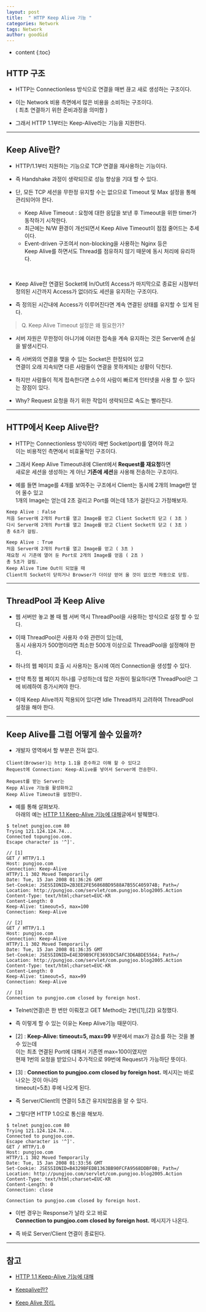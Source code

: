 ```yaml
---
layout: post
title:  " HTTP Keep Alive 기능 "
categories: Network
tags: Network
author: goodGid
---
```

* content
{:toc}

## HTTP 구조

* HTTP는 Connectionless 방식으로 연결을 매번 끊고 새로 생성하는 구조이다. 

* 이는 Network 비용 측면에서 많은 비용을 소비하는 구조이다. <br> ( 최초 연결하기 위한 준비과정을 의미함 ) 

* 그래서 HTTP 1.1부터는 Keep-Alive라는 기능을 지원한다.







---

## Keep Alive란?

* HTTP/1.1부터 지원하는 기능으로 TCP 연결을 재사용하는 기능이다. 

* 즉 Handshake 과정이 생략되므로 성능 향상을 기대 할 수 있다.

* 단, 모든 TCP 세션을 무한정 유지할 수는 없으므로 Timeout 및 Max 설정을 통해 관리되어야 한다. 
    - Keep Alive Timeout : 요청에 대한 응답을 보낸 후 Timeout을 위한 timer가 동작하기 시작한다.
    - 최근에는 N/W 환경이 개선되면서 Keep Alive Timeout이 점점 줄어드는 추세이다.
    - Event-driven 구조여서 non-blocking을 사용하는 Nginx 등은 <br> Keep Alive를 하면서도 Thread를 점유하지 않기 때문에 동시 처리에 유리하다.

<br>

* Keep Alive란 연결된 Socket에 In/Out의 Access가 마지막으로 종료된 시점부터 <br> 정의된 시간까지 Access가 없더라도 세션을 유지하는 구조이다. 

* 즉 정의된 시간내에 Access가 이루어진다면 계속 연결된 상태를 유지할 수 있게 된다.

> Q. Keep Alive Timeout 설정은 왜 필요한가?

* 서버 자원은 무한정이 아니기에 이러한 접속을 계속 유지하는 것은 Server에 손실을 발생시킨다.

* 즉 서버와의 연결을 맺을 수 있는 Socket은 한정되어 있고 <br> 연결이 오래 지속되면 다른 사람들이 연결을 못하게되는 상황이 닥친다.

* 하지만 사람들이 적게 접속한다면 소수의 사람이 빠르게 인터넷을 사용 할 수 있다는 장점이 있다.

* Why? Request 요청을 하기 위한 작업이 생략되므로 속도는 빨라진다.


---


## HTTP에서 Keep Alive란?

* HTTP는 Connectionless 방식이라 매번 Socket(port)를 열어야 하고 <br> 이는 비용적인 측면에서 비효율적인 구조이다. 

* 그래서 Keep Alive Timeout내에 Client에서 **Request를 재요청**하면 <br> 새로운 세션을 생성하는 게 아닌 **기존에 세션**을 사용해 전송하는 구조이다.

* 예를 들면 Image를 4개를 보여주는 구조에서 Client는 동시에 2개의 Image만 얻어 올수 있고 <br> 1개의 Image는 얻는데 2초 걸리고 Port를 여는데 1초가 걸린다고 가정해보자.


```
Keep Alive : False 
처음 Server에 2개의 Port를 열고 Image를 얻고 Client Socket의 닫고 ( 3초 ) 
다시 Server에 2개의 Port를 열고 Image를 얻고 Client Socket의 닫고 ( 3초 ) 
총 6초가 걸림.

Keep Alive : True
처음 Server에 2개의 Port를 열고 Image를 얻고 ( 3초 ) 
재요청 시 기존에 열어 둔 Port로 2개의 Image를 얻음 ( 2초 )
총 5초가 걸림.
Keep Alive Time Out이 되었을 때 
Client의 Socket이 닫히거나 Browser가 더이상 얻어 올 것이 없으면 자동으로 닫힘.
```


---


## ThreadPool 과 Keep Alive

* 웹 서버만 놓고 볼 때 웹 서버 역시 ThreadPool을 사용하는 방식으로 설정 할 수 있다.

* 이때 ThreadPool은 사용자 수와 관련이 있는데, <br> 동시 사용자가 500명이라면 최소한 500개 이상으로 ThreadPool을 설정해야 한다.

* 하나의 웹 페이지 호출 시 사용자는 동시에 여러 Connection을 생성할 수 있다. 

* 만약 특정 웹 페이지 하나를 구성하는데 많은 자원이 필요하다면 ThreadPool은 그에 비례하여 증가시켜야 한다.

* 이때 Keep Alive까지 적용되어 있다면 Idle Thread까지 고려하여 ThreadPool 설정을 해야 한다.

---


## Keep Alive를 그럼 어떻게 쓸수 있을까?

* 개발자 영역에서 할 부분은 전혀 없다.

```
Client(Browser)는 http 1.1을 준수하고 이해 할 수 있다고
Request에 Connection: Keep-Alive를 넣어서 Server에 전송한다.

Request를 받는 Server는 
Kepp Alive 기능을 활성화하고 
Keep Alive Timeout을 설정한다.
```

* 예를 통해 살펴보자. <br> 아래의 예는 [HTTP 1.1 Keep-Alive 기능에 대해](http://b.pungjoo.com/entry/HTTP-11-Keep-Alive-%EA%B8%B0%EB%8A%A5%EC%97%90-%EB%8C%80%ED%95%B4)글에서 발췌했다.


```
$ telnet pungjoo.com 80
Trying 121.124.124.74...
Connected topungjoo.com.
Escape character is '^]'.

// [1]
GET / HTTP/1.1
Host: pungjoo.com
Connection: Keep-Alive
HTTP/1.1 302 Moved Temporarily
Date: Tue, 15 Jan 2008 01:36:26 GMT
Set-Cookie: JSESSIONID=2B3EE2FE56868BD9588A7B55C405974B; Path=/
Location: http://pungjoo.com/servlet/com.pungjoo.blog2005.Action
Content-Type: text/html;charset=EUC-KR
Content-Length: 0
Keep-Alive: timeout=5, max=100
Connection: Keep-Alive

// [2]
GET / HTTP/1.1
Host: pungjoo.com
Connection: Keep-Alive
HTTP/1.1 302 Moved Temporarily
Date: Tue, 15 Jan 2008 01:36:35 GMT
Set-Cookie: JSESSIONID=E4E3D9B9CFE3693DC5AFC3D6ABDE5564; Path=/
Location: http://pungjoo.com/servlet/com.pungjoo.blog2005.Action
Content-Type: text/html;charset=EUC-KR
Content-Length: 0
Keep-Alive: timeout=5, max=99
Connection: Keep-Alive

// [3]
Connection to pungjoo.com closed by foreign host.
```

* Telnet(연결)은 한 번만 이뤄졌고 GET Method는 2번([1],[2]) 요청했다.

* 즉 이렇게 할 수 있는 이유는 Keep Alive기능 때문이다.

* [2] : **Keep-Alive: timeout=5, max=99** 부분에서 max가 감소를 하는 것을 볼 수 있는데 <br> 이는 최초 연결된 Port에 대해서 기존엔 max=100이였지만 <br> 현재 1번의 요청을 받았으니 추가적으로 99번에 Request가 가능하단 뜻이다.

* [3] : **Connection to pungjoo.com closed by foreign host.** 메시지는 바로 나오는 것이 아니라 <br> timeout(=5초) 후에 나오게 된다.

* 즉 Server/Client의 연결이 5초간 유지되었음을 알 수 있다.

* 그렇다면 HTTP 1.0으로 통신을 해보자.

```
$ telnet pungjoo.com 80
Trying 121.124.124.74...
Connected to pungjoo.com.
Escape character is '^]'.
GET / HTTP/1.0
Host: pungjoo.com
HTTP/1.1 302 Moved Temporarily
Date: Tue, 15 Jan 2008 01:33:56 GMT
Set-Cookie: JSESSIONID=B4329BFEDB1363BB90FCFA9568DDBF0B; Path=/
Location: http://pungjoo.com/servlet/com.pungjoo.blog2005.Action
Content-Type: text/html;charset=EUC-KR
Content-Length: 0
Connection: close

Connection to pungjoo.com closed by foreign host.
```

* 이번 경우는 Response가 날라 오고 바로 <br> **Connection to pungjoo.com closed by foreign host.** 메시지가 나온다.

* 즉 바로 Server/Client 연결이 종료된다.


---


## 참고

* [HTTP 1.1 Keep-Alive 기능에 대해](http://b.pungjoo.com/entry/HTTP-11-Keep-Alive-%EA%B8%B0%EB%8A%A5%EC%97%90-%EB%8C%80%ED%95%B4)

* [Keepalive란?](https://sarc.io/index.php/miscellaneous/998-keepalive)

* [Keep Alive 정리.](https://weicomes.tistory.com/1)
